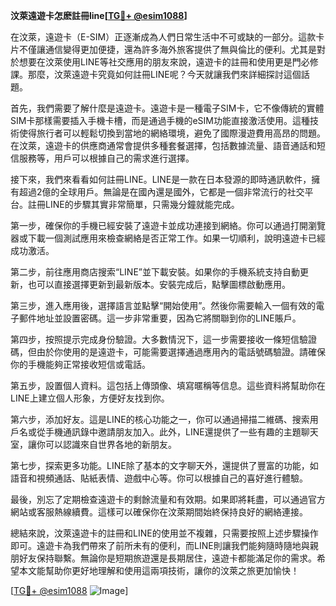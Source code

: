 **汶萊遠遊卡怎麽註冊line[[TG💪+ @esim1088](https://t.me/s/esim1088)]**

在汶萊，遠遊卡（E-SIM）正逐漸成為人們日常生活中不可或缺的一部分。這款卡片不僅讓通信變得更加便捷，還為許多海外旅客提供了無與倫比的便利。尤其是對於想要在汶萊使用LINE等社交應用的朋友來說，遠遊卡的註冊和使用更是門必修課。那麼，汶萊遠遊卡究竟如何註冊LINE呢？今天就讓我們來詳細探討這個話題。

首先，我們需要了解什麼是遠遊卡。遠遊卡是一種電子SIM卡，它不像傳統的實體SIM卡那樣需要插入手機卡槽，而是通過手機的eSIM功能直接激活使用。這種技術使得旅行者可以輕鬆切換到當地的網絡環境，避免了國際漫遊費用高昂的問題。在汶萊，遠遊卡的供應商通常會提供多種套餐選擇，包括數據流量、語音通話和短信服務等，用戶可以根據自己的需求進行選擇。

接下來，我們來看看如何註冊LINE。LINE是一款在日本發源的即時通訊軟件，擁有超過2億的全球用戶。無論是在國內還是國外，它都是一個非常流行的社交平台。註冊LINE的步驟其實非常簡單，只需幾分鐘就能完成。

第一步，確保你的手機已經安裝了遠遊卡並成功連接到網絡。你可以通過打開瀏覽器或下載一個測試應用來檢查網絡是否正常工作。如果一切順利，說明遠遊卡已經成功激活。

第二步，前往應用商店搜索“LINE”並下載安裝。如果你的手機系統支持自動更新，也可以直接選擇更新到最新版本。安裝完成后，點擊圖標啟動應用。

第三步，進入應用後，選擇語言並點擊“開始使用”。然後你需要輸入一個有效的電子郵件地址並設置密碼。這一步非常重要，因為它將關聯到你的LINE賬戶。

第四步，按照提示完成身份驗證。大多數情況下，這一步需要接收一條短信驗證碼，但由於你使用的是遠遊卡，可能需要選擇通過應用內的電話號碼驗證。請確保你的手機能夠正常接收短信或電話。

第五步，設置個人資料。這包括上傳頭像、填寫暱稱等信息。這些資料將幫助你在LINE上建立個人形象，方便好友找到你。

第六步，添加好友。這是LINE的核心功能之一，你可以通過掃描二維碼、搜索用戶名或從手機通訊錄中邀請朋友加入。此外，LINE還提供了一些有趣的主題聊天室，讓你可以認識來自世界各地的新朋友。

第七步，探索更多功能。LINE除了基本的文字聊天外，還提供了豐富的功能，如語音和視頻通話、貼紙表情、遊戲中心等。你可以根據自己的喜好進行體驗。

最後，別忘了定期檢查遠遊卡的剩餘流量和有效期。如果即將耗盡，可以通過官方網站或客服熱線續費。這樣可以確保你在汶萊期間始終保持良好的網絡連接。

總結來說，汶萊遠遊卡的註冊和LINE的使用並不複雜，只需要按照上述步驟操作即可。遠遊卡為我們帶來了前所未有的便利，而LINE則讓我們能夠隨時隨地與親朋好友保持聯繫。無論你是短期旅遊還是長期居住，遠遊卡都能滿足你的需求。希望本文能幫助你更好地理解和使用這兩項技術，讓你的汶萊之旅更加愉快！

[[TG💪+ @esim1088](https://t.me/s/esim1088) ![Image](https://i.postimg.cc/4NQfJmqS/Snipaste-2025-05-13-00-14-12.png)]